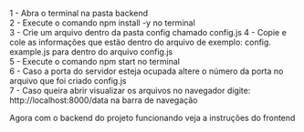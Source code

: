 <!-- Execução do backend -->

1 - Abra o terminal na pasta backend <br>
2 - Execute o comando npm install -y no terminal <br>
3 - Crie um arquivo dentro da pasta config chamado config.js
4 - Copie e cole as informações que estão dentro do arquivo de exemplo: config.<br> example.js para dentro do arquivo config.js<br> 
5 - Execute o comando npm start no terminal <br>
6 - Caso a porta do servidor esteja ocupada altere o número da porta no arquivo que foi criado config.js<br> 
7 - Caso queira abrir visualizar os arquivos no navegador digite: http://localhost:8000/data na barra de navegação<br> 



Agora com o backend do projeto funcionando veja a instruções do frontend